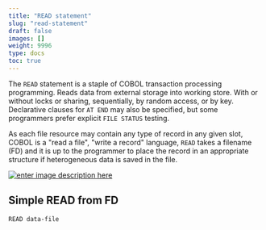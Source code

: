 ```yaml
---
title: "READ statement"
slug: "read-statement"
draft: false
images: []
weight: 9996
type: docs
toc: true
---
```


The `READ` statement is a staple of COBOL transaction processing programming.  Reads data from external storage into working store.  With or without locks or sharing, sequentially, by random access, or by key.  Declarative clauses for `AT END` may also be specified, but some programmers prefer explicit `FILE STATUS` testing.

As each file resource may contain any type of record in any given slot, COBOL is a "read a file", "write a record" language, `READ` takes a filename (FD) and it is up to the programmer to place the record in an appropriate structure if heterogeneous data is saved in the file.

[![enter image description here][1]][1] 


  [1]: http://i.stack.imgur.com/kZQUR.png

## Simple READ from FD
    READ data-file

